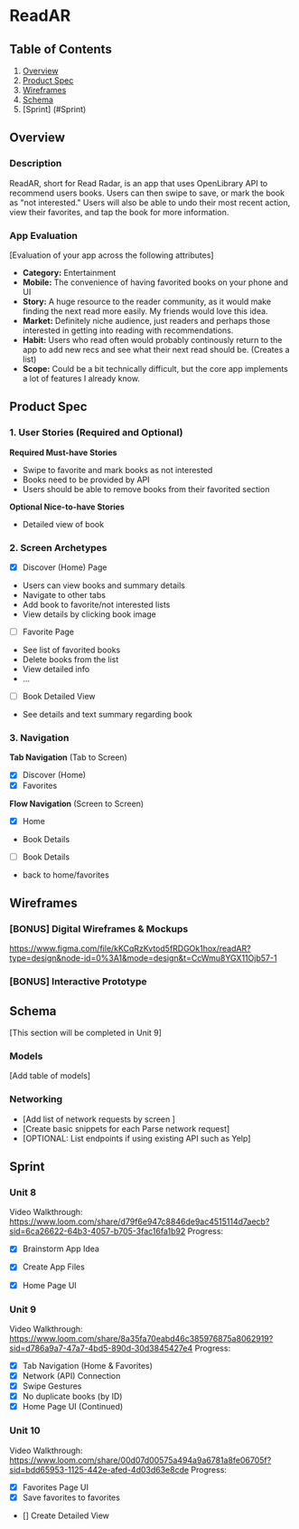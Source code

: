 # ReadAR 

## Table of Contents

1. [Overview](#Overview)
2. [Product Spec](#Product-Spec)
3. [Wireframes](#Wireframes)
4. [Schema](#Schema)
5. [Sprint] (#Sprint)

## Overview

### Description
ReadAR, short for Read Radar, is an app that uses OpenLibrary API to recommend users books. Users can then swipe to save, or mark the book as "not interested." Users will also be able to undo their most recent action, view their favorites, and tap the book for more information.

### App Evaluation

[Evaluation of your app across the following attributes]
- **Category:** Entertainment
- **Mobile:** The convenience of having favorited books on your phone and UI
- **Story:** A huge resource to the reader community, as it would make finding the next read more easily. My friends would love this idea.
- **Market:** Definitely niche audience, just readers and perhaps those interested in getting into reading with recommendations.
- **Habit:** Users who read often would probably continously return to the app to add new recs and see what their next read should be. (Creates a list)
- **Scope:** Could be a bit technically difficult, but the core app implements a lot of features I already know.

## Product Spec

### 1. User Stories (Required and Optional)

**Required Must-have Stories**

* Swipe to favorite and mark books as not interested
* Books need to be provided by API
* Users should be able to remove books from their favorited section

**Optional Nice-to-have Stories**

* Detailed view of book

### 2. Screen Archetypes

- [X] Discover (Home) Page
* Users can view books and summary details
* Navigate to other tabs
* Add book to favorite/not interested lists
* View details by clicking book image
- [ ] Favorite Page
* See list of favorited books
* Delete books from the list
* View detailed info
* ...
- [ ] Book Detailed View
* See details and text summary regarding book

### 3. Navigation

**Tab Navigation** (Tab to Screen)

- [X] Discover (Home)
- [X] Favorites

**Flow Navigation** (Screen to Screen)

- [X] Home
* Book Details
- [ ] Book Details
* back to home/favorites

## Wireframes

### [BONUS] Digital Wireframes & Mockups
https://www.figma.com/file/kKCqRzKvtod5fRDGOk1hox/readAR?type=design&node-id=0%3A1&mode=design&t=CcWmu8YGX11Ojb57-1

### [BONUS] Interactive Prototype

## Schema 

[This section will be completed in Unit 9]

### Models

[Add table of models]

### Networking

- [Add list of network requests by screen ]
- [Create basic snippets for each Parse network request]
- [OPTIONAL: List endpoints if using existing API such as Yelp]

## Sprint

### Unit 8
Video Walkthrough: https://www.loom.com/share/d79f6e947c8846de9ac4515114d7aecb?sid=6ca26622-64b3-4057-b705-3fac16fa1b92
Progress:
- [X] Brainstorm App Idea
- [X] Create App Files
- [X] Home Page UI


### Unit 9
Video Walkthrough: https://www.loom.com/share/8a35fa70eabd46c385976875a8062919?sid=d786a9a7-47a7-4bd5-890d-30d3845427e4
Progress: 
- [X] Tab Navigation (Home & Favorites)
- [X] Network (API) Connection
- [X] Swipe Gestures
- [X] No duplicate books (by ID)
- [X] Home Page UI (Continued)

### Unit 10
Video Walkthrough: https://www.loom.com/share/00d07d00575a494a9a6781a8fe06705f?sid=bdd65953-1125-442e-afed-4d03d63e8cde
Progress:
- [X] Favorites Page UI
- [X] Save favorites to favorites
- [] Create Detailed View



